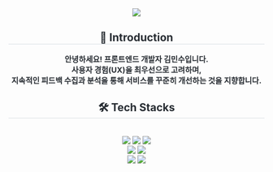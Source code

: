 <div align= "center">
    <img src="https://capsule-render.vercel.app/api?type=waving&color=auto&height=240&text=mmm7k&animation=&fontColor=363636&fontSize=70" />
    </div>
    <div align= "center"> 
    <h2 style="border-bottom: 1px solid #d8dee4; color: #282d33;"> 🙌 Introduction </h2>  
    <div style="font-weight: 700; font-size: 15px; text-align: center; color: #282d33;"> 안녕하세요! 프론트엔드 개발자 김민수입니다.<br/> 사용자 경험(UX)을 최우선으로 고려하며, <br/>지속적인 피드백 수집과 분석을 통해 서비스를 꾸준히 개선하는 것을 지향합니다. </div> 
    </div>
    <div align= "center">
    <h2 style="border-bottom: 1px solid #d8dee4; color: #282d33;"> 🛠️ Tech Stacks </h2> <br> 
    <div style="margin: 0 auto; text-align: center;" align= "center"> <img src="https://img.shields.io/badge/Next.js-000000?style=flat&logo=Next.js&logoColor=white">
          <img src="https://img.shields.io/badge/React-61DAFB?style=flat&logo=React&logoColor=white">
          <img src="https://img.shields.io/badge/Typescript-3178C6?style=flat-square&logo=Typescript&logoColor=white">  
        <br/>
          <img src="https://img.shields.io/badge/Recoil-0179f3?style=flat&logo=Recoil&logoColor=white">
          <img src="https://img.shields.io/badge/React Query-FF4154?style=flat&logo=React Query&logoColor=white">
        <br/>
          <img src="https://img.shields.io/badge/Tailwind CSS-06B6D4?style=flat&logo=Tailwind CSS&logoColor=white">
       <img src="https://img.shields.io/badge/StyledComponents-DB7093?style=flat&logo=StyledComponents&logoColor=white">
          </div>
    </div>
    
